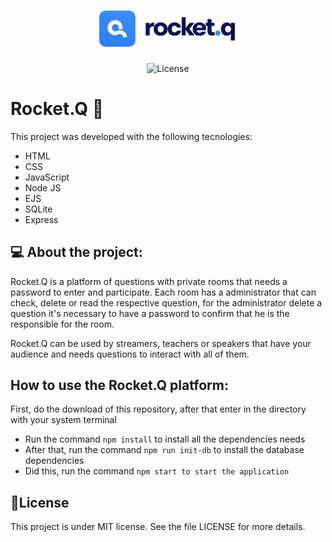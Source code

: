  <h1 align="center">
  <img alt="Rocket.Q" title="Rocket.Q" src="https://raw.githubusercontent.com/davilucena222/RocketQ/23c68622ec94b0b8720d2cebf1ef66145b74adbe/public/images/logo.svg" width="220px" />
</h1>

<p align="center">
  <img alt="License" src="https://img.shields.io/static/v1?label=license&message=MIT&color=49AA26&labelColor=000000">
</p>
 
 
 # Rocket.Q 🙋

<p>This project was developed with the following tecnologies: </p>
<ul>
  <li>HTML</li>
  <li>CSS</li>
  <li>JavaScript</li>
  <li>Node JS</li>
  <li>EJS</li>
  <li>SQLite</li>
  <li>Express</li>
</ul>

<h2>💻 About the project: </h2>
<p> 
  Rocket.Q is a platform of questions with private rooms that needs a password to enter and participate. Each room has a administrator that
  can check, delete or read the respective question, for the administrator delete a question it's necessary to have a password to confirm 
  that he is the responsible for the room.
  
  Rocket.Q can be used by streamers, teachers or speakers that have your audience and needs questions to interact with all of them.
</p>

<h2>How to use the Rocket.Q platform: </h2>
<p>First, do the download of this repository, after that enter in the directory with your system terminal</p>
<ul>
  <li>Run the command <code>npm install</code> to install all the dependencies needs</li>
  <li>After that, run the command <code>npm run init-db</code> to install the database dependencies</li>
  <li>Did this, run the command <code>npm start to start the application</code></li>
</ul>

<h2>📝License</h2>
<p>This project is under MIT license. See the file LICENSE for more details.</p>

